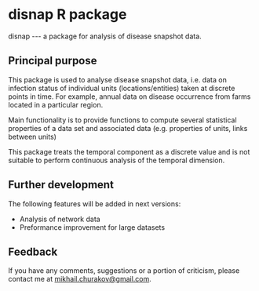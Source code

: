 # disnap R package

disnap --- a package for analysis of disease snapshot data.

## Principal purpose
This package is used to analyse disease snapshot data, i.e. data on infection status of individual units (locations/entities) taken at discrete points in time. For example, annual data on disease occurrence from farms located in a particular region.

Main functionality is to provide functions to compute several statistical properties of a data set and associated data (e.g. properties of units, links between units)

This package treats the temporal component as a discrete value and is not suitable to perform continuous analysis of the temporal dimension.

## Further development

The following features will be added in next versions:

* Analysis of network data
* Preformance improvement for large datasets

## Feedback
If you have any comments, suggestions or a portion of criticism, please contact me at <mikhail.churakov@gmail.com>.
